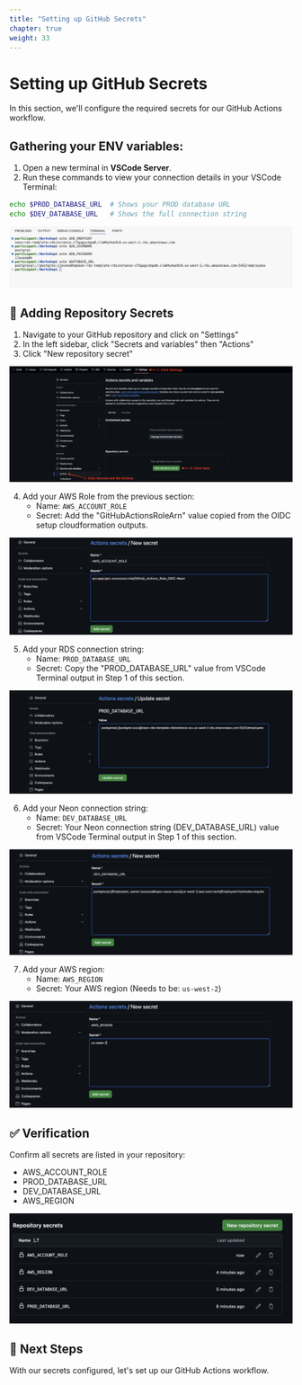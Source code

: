 ```yaml
---
title: "Setting up GitHub Secrets"
chapter: true
weight: 33
---
```


# Setting up GitHub Secrets

In this section, we'll configure the required secrets for our GitHub Actions workflow.

## Gathering your ENV variables:

1. Open a new terminal in **VSCode Server**.  
2. Run these commands to view your connection details in your VSCode Terminal:  

```bash
echo $PROD_DATABASE_URL  # Shows your PROD database URL  
echo $DEV_DATABASE_URL   # Shows the full connection string
```

![Screenshot of Environment Variable Output](/static/images/environment-variables-output.png)  

## 🔐 Adding Repository Secrets

1. Navigate to your GitHub repository and click on "Settings"
2. In the left sidebar, click "Secrets and variables" then "Actions"
3. Click "New repository secret"

![Navigate to Secrets](/static/images/navigate-secrets.png)

4. Add your AWS Role from the previous section:
   - Name: `AWS_ACCOUNT_ROLE`
   - Secret: Add the "GitHubActionsRoleArn" value copied from the OIDC setup cloudformation outputs.

![Add Region Secret](/static/images/add-role-secret.png)

5. Add your RDS connection string:
   - Name: `PROD_DATABASE_URL`
   - Secret: Copy the "PROD_DATABASE_URL" value from  VSCode Terminal output in Step 1 of this section.

![Add Production Secret](/static/images/add-prod-secret2.png)

6. Add your Neon connection string:
   - Name: `DEV_DATABASE_URL`
   - Secret: Your Neon connection string (DEV_DATABASE_URL) value from VSCode Terminal output in Step 1 of this section.

![Add Development Secret](/static/images/add-dev-secret.png)

7. Add your AWS region:
   - Name: `AWS_REGION`
   - Secret: Your AWS region (Needs to be: `us-west-2`)

![Add Region Secret](/static/images/add-region-secret.png)

## ✅ Verification

Confirm all secrets are listed in your repository:
- AWS_ACCOUNT_ROLE
- PROD_DATABASE_URL
- DEV_DATABASE_URL
- AWS_REGION

![Verify Secrets](/static/images/verify-secrets.png)

## 🎯 Next Steps

With our secrets configured, let's set up our GitHub Actions workflow.
